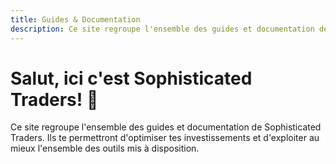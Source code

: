 ```yaml
---
title: Guides & Documentation
description: Ce site regroupe l'ensemble des guides et documentation de Sophisticated Traders.
---
```


# Salut, ici c'est Sophisticated Traders! 👋

Ce site regroupe l'ensemble des guides et documentation de Sophisticated Traders.
Ils te permettront d'optimiser tes investissements et d'exploiter au mieux l'ensemble des outils mis à disposition.
